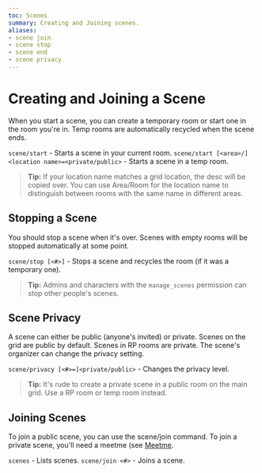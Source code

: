 ```yaml
---
toc: Scenes
summary: Creating and Joining scenes.
aliases:
- scene join
- scene stop
- scene end
- scene privacy
---
```


# Creating and Joining a Scene

When you start a scene, you can create a temporary room or start one in the room you're in.  Temp rooms are automatically recycled when the scene ends.

`scene/start` - Starts a scene in your current room.
`scene/start [<area>/]<location name>=<private/public>` - Starts a scene in a temp room.

> **Tip:** If your location name matches a grid location, the desc will be copied over.  You can use Area/Room for the location name to distinguish between rooms with the same name in different areas.

## Stopping a Scene

You should stop a scene when it's over.  Scenes with empty rooms will be stopped automatically at some point.

`scene/stop [<#>]` - Stops a scene and recycles the room (if it was a temporary one).

> **Tip:** Admins and characters with the `manage_scenes` permission can stop other people's scenes.

## Scene Privacy

A scene can either be public (anyone's invited) or private.  Scenes on the grid are public by default.  Scenes in RP rooms are private.  The scene's organizer can change the privacy setting. 

`scene/privacy [<#>=]<private/public>` - Changes the privacy level.

> **Tip:** It's rude to create a private scene in a public room on the main grid. Use a RP room or temp room instead.

## Joining Scenes

To join a public scene, you can use the scene/join command.  To join a private scene, you'll need a meetme (see [Meetme](/help/rooms/meetme).

`scenes` - Lists scenes.
`scene/join <#>` - Joins a scene.

